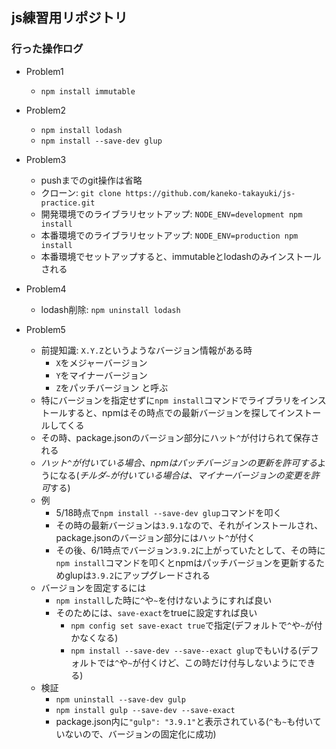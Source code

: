 ## js練習用リポジトリ

### 行った操作ログ
- Problem1
  - `npm install immutable`

- Problem2
  - `npm install lodash`
  - `npm install --save-dev glup`

- Problem3
  - pushまでのgit操作は省略
  - クローン: `git clone https://github.com/kaneko-takayuki/js-practice.git`
  - 開発環境でのライブラリセットアップ: `NODE_ENV=development npm install`
  - 本番環境でのライブラリセットアップ: `NODE_ENV=production npm install`
  - 本番環境でセットアップすると、immutableとlodashのみインストールされる

- Problem4
  - lodash削除: `npm uninstall lodash`
  
- Problem5
  - 前提知識: `X.Y.Z`というようなバージョン情報がある時
    - `X`をメジャーバージョン
    - `Y`をマイナーバージョン
    - `Z`をパッチバージョン と呼ぶ
  - 特にバージョンを指定せずに`npm install`コマンドでライブラリをインストールすると、npmはその時点での最新バージョンを探してインストールしてくる
  - その時、package.jsonのバージョン部分にハット`^`が付けられて保存される
  - *ハット`^`が付いている場合、npmはパッチバージョンの更新を許可する*ようになる(*チルダ`~`が付いている場合は、マイナーバージョンの変更を許可*する)
  - 例
    - 5/18時点で`npm install --save-dev glup`コマンドを叩く
    - その時の最新バージョンは`3.9.1`なので、それがインストールされ、package.jsonのバージョン部分にはハット`^`が付く
    - その後、6/1時点でバージョン`3.9.2`に上がっていたとして、その時に`npm install`コマンドを叩くとnpmはパッチバージョンを更新するためglupは`3.9.2`にアップグレードされる
  - バージョンを固定するには
    - `npm install`した時に`^`や`~`を付けないようにすれば良い
    - そのためには、`save-exact`をtrueに設定すれば良い
      - `npm config set save-exact true`で指定(デフォルトで`^`や`~`が付かなくなる)
      - `npm install --save-dev --save--exact glup`でもいける(デフォルトでは`^`や`~`が付くけど、この時だけ付与しないようにできる)
  - 検証
    - `npm uninstall --save-dev gulp`
    - `npm install gulp --save-dev --save-exact`
    - package.json内に`"gulp": "3.9.1"`と表示されている(`^`も`~`も付いていないので、バージョンの固定化に成功)
